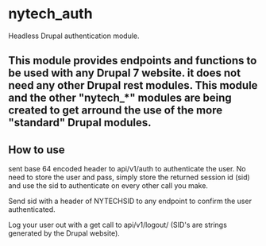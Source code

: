 # nytech_auth
Headless Drupal authentication module.

## This module provides endpoints and functions to be used with any Drupal 7 website. it does not need any other Drupal rest modules. This module and the other "nytech_*" modules are being created to get arround the use of the more "standard" Drupal modules.

## How to use
sent base 64 encoded header to api/v1/auth to authenticate the user. No need to store the user and pass, simply store the returned session id (sid) and use the sid to authenticate on every other call you make. 

Send sid with a header of NYTECHSID to any endpoint to confirm the user authenticated.

Log your user out with a get call to api/v1/logout/<sid> (SID's are strings generated by the Drupal website).
